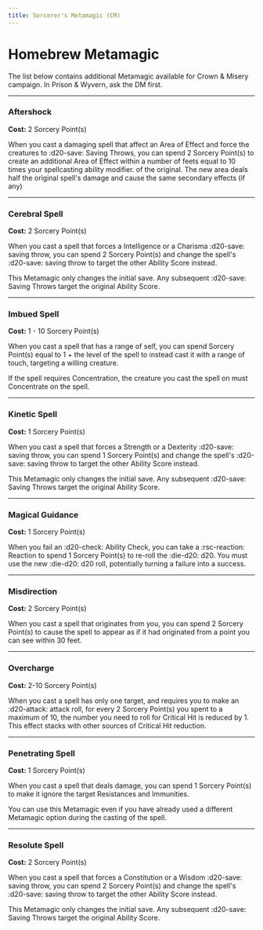 ```yaml
---
title: Sorcerer's Metamagic (CM)
---
```


# Homebrew Metamagic

The list below contains additional Metamagic available for Crown & Misery campaign. In Prison & Wyvern, ask the DM first.

---

### Aftershock

**Cost:** 2 Sorcery Point(s)

When you cast a damaging spell that affect an Area of Effect and force the creatures to :d20-save: Saving Throws, you can spend 2 Sorcery Point(s) to create an additional Area of Effect within a number of feets equal to 10 times your spellcasting ability modifier. of the original. The new area deals half the original spell's damage and cause the same secondary effects (if any)

---

### Cerebral Spell

**Cost:** 2 Sorcery Point(s)

When you cast a spell that forces a Intelligence or a Charisma :d20-save: saving throw, you can spend 2 Sorcery Point(s) and change the spell's :d20-save: saving throw to target the other Ability Score instead.

This Metamagic only changes the initial save. Any subsequent :d20-save: Saving Throws target the original Ability Score.

---

### Imbued Spell

**Cost:** 1 - 10 Sorcery Point(s)

When you cast a spell that has a range of self, you can spend Sorcery Point(s) equal to 1 + the level of the spell to instead cast it with a range of touch, targeting a willing creature.

If the spell requires Concentration, the creature you cast the spell on must Concentrate on the spell.

---

### Kinetic Spell

**Cost:** 1 Sorcery Point(s)

When you cast a spell that forces a Strength or a Dexterity :d20-save: saving throw, you can spend 1 Sorcery Point(s) and change the spell's :d20-save: saving throw to target the other Ability Score instead.

This Metamagic only changes the initial save. Any subsequent :d20-save: Saving Throws target the original Ability Score.

---

### Magical Guidance

**Cost:** 1 Sorcery Point(s)

When you fail an :d20-check: Ability Check, you can take a :rsc-reaction: Reaction to spend 1 Sorcery Point(s) to re-roll the :die-d20: d20. You must use the new :die-d20: d20 roll, potentially turning a failure into a success.

---

### Misdirection

**Cost:** 2 Sorcery Point(s)

When you cast a spell that originates from you, you can spend 2 Sorcery Point(s) to cause the spell to appear as if it had originated from a point you can see within 30 feet.

---

### Overcharge

**Cost:** 2-10 Sorcery Point(s)

When you cast a spell has only one target, and requires you to make an :d20-attack: attack roll, for every 2 Sorcery Point(s) you spent to a maximum of 10, the number you need to roll for Critical Hit is reduced by 1. This effect stacks with other sources of Critical Hit reduction.

---

### Penetrating Spell

**Cost:** 1 Sorcery Point(s)

When you cast a spell that deals damage, you can spend 1 Sorcery Point(s) to make it ignore the target Resistances and Immunities. 

You can use this Metamagic even if you have already used a different Metamagic option during the casting of the spell.

---

### Resolute Spell

**Cost:** 2 Sorcery Point(s)

When you cast a spell that forces a Constitution or a Wisdom :d20-save: saving throw, you can spend 2 Sorcery Point(s) and change the spell's :d20-save: saving throw to target the other Ability Score instead.

This Metamagic only changes the initial save. Any subsequent :d20-save: Saving Throws target the original Ability Score.